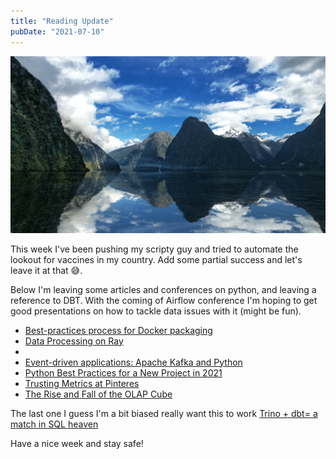 ```yaml
---
title: "Reading Update"
pubDate: "2021-07-10"
---
```


![Photo by Niklas Ohlrogge on Unsplash](./niklas-ohlrogge.jpg)

This week I've been pushing my scripty guy and tried to automate the lookout for vaccines in my country. Add some partial success and let's leave it at that 😅.

Below I'm leaving some articles and conferences on python, and leaving a reference to DBT. With the coming of Airflow conference I'm hoping to get good presentations on how to tackle data issues with it (might be fun).

- [Best-practices process for Docker packaging](https://www.youtube.com/watch?v=EC0CSevbt9k&list=PL2Uw4_HvXqvYk1Y5P8kryoyd83L_0Uk5K&index=19)
- [Data Processing on Ray](https://www.youtube.com/watch?v=DNLqvdov_J4&list=PL2Uw4_HvXqvYk1Y5P8kryoyd83L_0Uk5K&index=17)
- [](https://www.youtube.com/watch?v=EC0CSevbt9k&list=PL2Uw4_HvXqvYk1Y5P8kryoyd83L_0Uk5K&index=19)
- [Event-driven applications: Apache Kafka and Python](https://www.youtube.com/watch?v=Ltgt0ekso4c&list=PL2Uw4_HvXqvYk1Y5P8kryoyd83L_0Uk5K&index=20)
- [Python Best Practices for a New Project in 2021](https://mitelman.engineering/blog/python-best-practice/automating-python-best-practices-for-a-new-project/)
- [Trusting Metrics at Pinteres](https://medium.com/pinterest-engineering/trusting-metrics-at-pinterest-ed76307e10a0)
- [The Rise and Fall of the OLAP Cube](https://www.holistics.io/blog/the-rise-and-fall-of-the-olap-cube/)

The last one I guess I'm a bit biased really want this to work [Trino + dbt= a match in SQL heaven](https://medium.com/geekculture/trino-dbt-a-match-in-sql-heaven-1df2a3d12b5e)

Have a nice week and stay safe!
